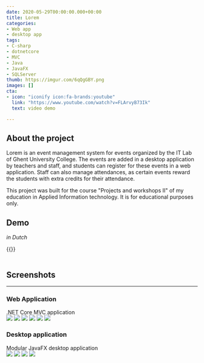 ```yaml
---
date: 2020-05-29T00:00:00.000+00:00
title: Lorem
categories:
- Web app
- desktop app
tags:
- C-sharp
- dotnetcore
- MVC
- Java
- JavaFX
- SQLServer
thumb: https://imgur.com/6qQgGBY.png
images: []
cta:
- icon: "iconify icon:fa-brands:youtube"
  link: "https://www.youtube.com/watch?v=FLArvyB73Ik"
  text: video demo

---
```


## About the project

Lorem is an event management system for events organized by the IT Lab of Ghent University College. The events are added in a desktop application by teachers and staff, and students can register for these events in a web application. Staff can also manage attendances, as certain events reward the students with extra credits for their attendance.  
  
This project was built for the course "Projects and workshops II" of my education in Applied Information technology. It is for educational purposes only.

## Demo

_in Dutch_

{{<youtube FLArvyB73Ik>}}
<br><br>

## Screenshots

***

### Web Application

.NET Core MVC application

<div class="site-project-single-images" style="margin-top:-1rem">

[![](https://i.imgur.com/jAsqFfm.png)](https://i.imgur.com/jAsqFfm.png)
[![](https://i.imgur.com/KjQqKAz.png)](https://i.imgur.com/KjQqKAz.png)
[![](https://i.imgur.com/su3uba2.png)](https://i.imgur.com/su3uba2.png)
[![](https://i.imgur.com/lTPWO9R.png)](https://i.imgur.com/lTPWO9R.png)
[![](https://i.imgur.com/rfUKEBv.png)](https://i.imgur.com/rfUKEBv.png)
[![](https://i.imgur.com/P20WTQr.png)](https://i.imgur.com/P20WTQr.png)

</div>

### Desktop application

Modular JavaFX desktop application

<div class="site-project-single-images" style="margin-top:-1rem">

[![](https://i.imgur.com/1OkXask.png)](https://i.imgur.com/1OkXask.png)
[![](https://i.imgur.com/l5OgMdA.png)](https://i.imgur.com/l5OgMdA.png)
[![](https://i.imgur.com/bz4AF75.png)](https://i.imgur.com/bz4AF75.png)
[![](https://i.imgur.com/aCrWrzh.png)](https://i.imgur.com/aCrWrzh.png)

</div>